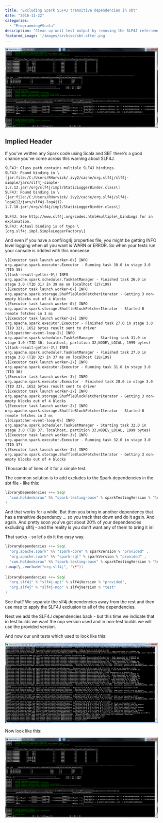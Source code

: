 ```yaml
---
title: "Excluding Spark SLF4J transitive dependencies in sbt"
date: "2016-11-22"
categories: 
  - "Programming#Scala"
description: "Clean up unit test output by removing the SLF4J refernence from all dependencies and then adding them back selectively."
featured_image: '/images/archive/sbt-after.png'
---
```


![](/images/archive/sbt-after.png)

## Implied Header

If you've written any Spark code using Scala and SBT there's a good chance you've come across this warning about SLF4J.

    SLF4J: Class path contains multiple SLF4J bindings.
    SLF4J: Found binding in \[jar:file:/C:/Users/RHorvick/.ivy2/cache/org.slf4j/slf4j-simple/jars/slf4j-simple-1.7.13.jar!/org/slf4j/impl/StaticLoggerBinder.class\]
    SLF4J: Found binding in \[jar:file:/C:/Users/RHorvick/.ivy2/cache/org.slf4j/slf4j-log4j12/jars/slf4j-log4j12-1.7.10.jar!/org/slf4j/impl/StaticLoggerBinder.class\]

    SLF4J: See http://www.slf4j.org/codes.html#multiple\_bindings for an explanation.
    SLF4J: Actual binding is of type \[org.slf4j.impl.SimpleLoggerFactory\]


And even if you have a conf/log4j.properties file, you might be getting INFO level logging when all you want is WARN or ERROR. So when your tests run your console is riddled with this nonsense:

    \[Executor task launch worker-0\] INFO org.apache.spark.executor.Executor - Running task 30.0 in stage 3.0 (TID 35)
    \[task-result-getter-0\] INFO org.apache.spark.scheduler.TaskSetManager - Finished task 26.0 in stage 3.0 (TID 31) in 39 ms on localhost (27/199)
    \[Executor task launch worker-0\] INFO org.apache.spark.storage.ShuffleBlockFetcherIterator - Getting 3 non-empty blocks out of 4 blocks
    \[Executor task launch worker-0\] INFO org.apache.spark.storage.ShuffleBlockFetcherIterator - Started 0 remote fetches in 1 ms
    \[Executor task launch worker-2\] INFO org.apache.spark.executor.Executor - Finished task 27.0 in stage 3.0 (TID 32). 1652 bytes result sent to driver
    \[dispatcher-event-loop-2\] INFO org.apache.spark.scheduler.TaskSetManager - Starting task 31.0 in stage 3.0 (TID 36, localhost, partition 32,NODE\_LOCAL, 1999 bytes)
    \[task-result-getter-3\] INFO org.apache.spark.scheduler.TaskSetManager - Finished task 27.0 in stage 3.0 (TID 32) in 37 ms on localhost (28/199)
    \[Executor task launch worker-2\] INFO org.apache.spark.executor.Executor - Running task 31.0 in stage 3.0 (TID 36)
    \[Executor task launch worker-3\] INFO org.apache.spark.executor.Executor - Finished task 28.0 in stage 3.0 (TID 33). 1652 bytes result sent to driver
    \[Executor task launch worker-2\] INFO org.apache.spark.storage.ShuffleBlockFetcherIterator - Getting 3 non-empty blocks out of 4 blocks
    \[Executor task launch worker-2\] INFO org.apache.spark.storage.ShuffleBlockFetcherIterator - Started 0 remote fetches in 2 ms
    \[dispatcher-event-loop-0\] INFO org.apache.spark.scheduler.TaskSetManager - Starting task 32.0 in stage 3.0 (TID 37, localhost, partition 33,NODE\_LOCAL, 1999 bytes)
    \[Executor task launch worker-3\] INFO org.apache.spark.executor.Executor - Running task 32.0 in stage 3.0 (TID 37)
    \[Executor task launch worker-3\] INFO org.apache.spark.storage.ShuffleBlockFetcherIterator - Getting 3 non-empty blocks out of 4 blocks

Thousands of lines of it for a simple test.

The common solution is to add excludes to the Spark dependencies in the sbt file - like this:

```scala
libraryDependencies ++= Seq(
  "com.holdenkarau" %% "spark-testing-base" % sparkTestingVersion % "test" exclude("org.slf4j", "\*")
)
```

And that works for a while. But then you bring in another dependency that has a transitive dependency ... so you track that down and do it again. And again. And pretty soon you've got about 20% of your dependencies excluding slf4j - and the reality is you don't want any of them to bring it in!

That sucks - so let's do it the easy way.

```scala
libraryDependencies ++= Seq(
  "org.apache.spark" %% "spark-core" % sparkVersion % "provided" ,
  "org.apache.spark" %% "spark-sql" % sparkVersion % "provided" ,
  "com.holdenkarau" %% "spark-testing-base" % sparkTestingVersion % "test" ,
).map(\_.exclude("org.slf4j", "\*"))

libraryDependencies ++= Seq(
  "org.slf4j" % "slf4j-api" % slf4jVersion % "provided",
  "org.slf4j" % "slf4j-nop" % slf4jVersion % "test"
)
```

See that? We separate the slf4j dependencies away from the rest and then use map to apply the SLF4J exclusion to all of the dependencies.

Next we add the SLF4J dependencies back - but this time we indicate that in test builds we want the nop version used and in non-test builds we will use the provided version.

And now our unit tests which used to look like this:

![Before the NOP logger and SLF4J logging change](/images/archive/sbt-before.png)

Now look like this:

![After the NOP logger and SLF4J logging change](/images/archive/sbt-after.png)
